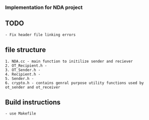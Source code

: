 ### Implementation for NDA project ###

## TODO ##

	- Fix header file linking errors

## file structure ##

	1. NDA.cc - main function to initilize sender and reciever
	2. OT_Recipient.h - 
	3. OT_Sender.h - 
	4. Recipient.h - 
	5. Sender.h - 
	6. crypto.h - contains genral purpose utility functions used by ot_sender and ot_receiver





## Build instructions ##

	- use Makefile 






